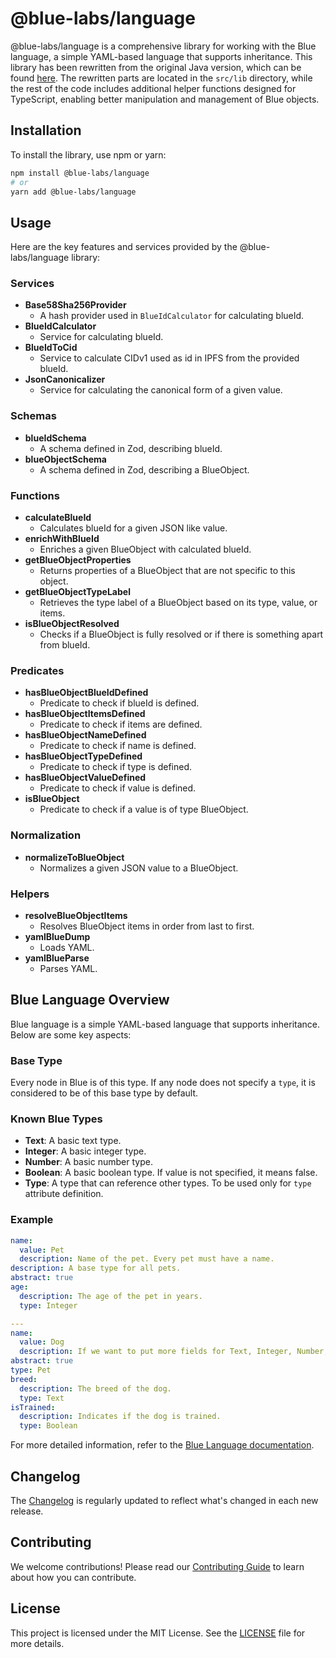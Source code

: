 # @blue-labs/language

@blue-labs/language is a comprehensive library for working with the Blue language, a simple YAML-based language that supports inheritance. This library has been rewritten from the original Java version, which can be found [here](https://github.com/bluecontract/blue-language-java). The rewritten parts are located in the `src/lib` directory, while the rest of the code includes additional helper functions designed for TypeScript, enabling better manipulation and management of Blue objects.

## Installation

To install the library, use npm or yarn:

```bash
npm install @blue-labs/language
# or
yarn add @blue-labs/language
```

## Usage

Here are the key features and services provided by the @blue-labs/language library:

### Services

- **Base58Sha256Provider**
  - A hash provider used in `BlueIdCalculator` for calculating blueId.
- **BlueIdCalculator**
  - Service for calculating blueId.
- **BlueIdToCid**
  - Service to calculate CIDv1 used as id in IPFS from the provided blueId.
- **JsonCanonicalizer**
  - Service for calculating the canonical form of a given value.

### Schemas

- **blueIdSchema**
  - A schema defined in Zod, describing blueId.
- **blueObjectSchema**
  - A schema defined in Zod, describing a BlueObject.

### Functions

- **calculateBlueId**
  - Calculates blueId for a given JSON like value.
- **enrichWithBlueId**
  - Enriches a given BlueObject with calculated blueId.
- **getBlueObjectProperties**
  - Returns properties of a BlueObject that are not specific to this object.
- **getBlueObjectTypeLabel**
  - Retrieves the type label of a BlueObject based on its type, value, or items.
- **isBlueObjectResolved**
  - Checks if a BlueObject is fully resolved or if there is something apart from blueId.

### Predicates

- **hasBlueObjectBlueIdDefined**
  - Predicate to check if blueId is defined.
- **hasBlueObjectItemsDefined**
  - Predicate to check if items are defined.
- **hasBlueObjectNameDefined**
  - Predicate to check if name is defined.
- **hasBlueObjectTypeDefined**
  - Predicate to check if type is defined.
- **hasBlueObjectValueDefined**
  - Predicate to check if value is defined.
- **isBlueObject**
  - Predicate to check if a value is of type BlueObject.

### Normalization

- **normalizeToBlueObject**
  - Normalizes a given JSON value to a BlueObject.

### Helpers

- **resolveBlueObjectItems**
  - Resolves BlueObject items in order from last to first.
- **yamlBlueDump**
  - Loads YAML.
- **yamlBlueParse**
  - Parses YAML.

## Blue Language Overview

Blue language is a simple YAML-based language that supports inheritance. Below are some key aspects:

### Base Type

Every node in Blue is of this type. If any node does not specify a `type`, it is considered to be of this base type by default.

### Known Blue Types

- **Text**: A basic text type.
- **Integer**: A basic integer type.
- **Number**: A basic number type.
- **Boolean**: A basic boolean type. If value is not specified, it means false.
- **Type**: A type that can reference other types. To be used only for `type` attribute definition.

### Example

```yaml
name:
  value: Pet
  description: Name of the pet. Every pet must have a name.
description: A base type for all pets.
abstract: true
age:
  description: The age of the pet in years.
  type: Integer

---
name:
  value: Dog
  description: If we want to put more fields for Text, Integer, Number, Boolean, or Type elements, we can use `value` instead of inline approach like everywhere else here.
abstract: true
type: Pet
breed:
  description: The breed of the dog.
  type: Text
isTrained:
  description: Indicates if the dog is trained.
  type: Boolean
```

For more detailed information, refer to the [Blue Language documentation](https://github.com/bluecontract/blue-language-java).

## Changelog

The [Changelog](https://github.com/bluecontract/blue-js/blob/main/CHANGELOG.md) is regularly updated to reflect what's changed in each new release.

## Contributing

We welcome contributions! Please read our [Contributing Guide](https://github.com/bluecontract/blue-js/blob/main/CONTRIBUTING.md) to learn about how you can contribute.

## License

This project is licensed under the MIT License. See the [LICENSE](LICENSE) file for more details.
